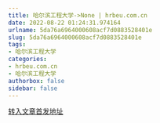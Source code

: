 ```yaml
---
title: 哈尔滨工程大学->None | hrbeu.com.cn
date: 2022-08-22 01:24:31.974164
urlname: 5da76a6964000608acf7d0883528401e
slug: 5da76a6964000608acf7d0883528401e
tags: 
- 哈尔滨工程大学
categories:
- hrbeu.com.cn
- 哈尔滨工程大学
authorbox: false
sidebar: false
---
```





[转入文章首发地址](https://m.weibo.cn/status/4804178205220812?wm=3333_2001&from=10C8193010&sourcetype=weixin)